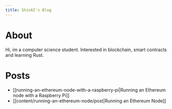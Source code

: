 ```yaml
---
title: ShinAI's Blog
---
```

# About

Hi, im a computer science student. Interested in blockchain, smart contracts and learning Rust.

# Posts
- [[running-an-ethereum-node-with-a-raspberry-pi|Running an Ethereum node with a Raspberry Pi]]
- [[content/running-an-ethereum-node/post|Running an Ethereum Node]]
